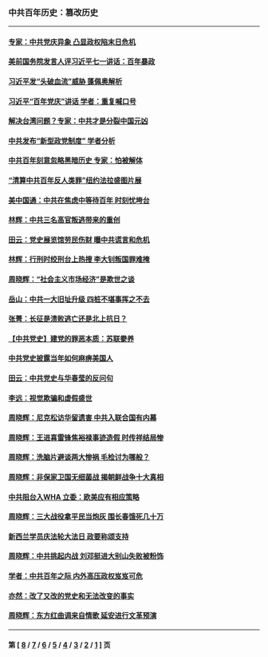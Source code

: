 ### 中共百年历史：篡改历史
---
#### [专家：中共党庆异象 凸显政权陷末日危机](../../pages/nf1176115/n13067084.md?08250430) 
#### [美前国务院发言人评习近平七一讲话：百年暴政](../../pages/nf1176115/n13066986.md?08250430) 
#### [习近平发“头破血流”威胁 蓬佩奥解析](../../pages/nf1176115/n13063604.md?08250430) 
#### [习近平“百年党庆”讲话 学者：重复喊口号](../../pages/nf1176115/n13061411.md?08250430) 
#### [解决台湾问题？专家：中共才是分裂中国元凶](../../pages/nf1176115/n13060811.md?08250430) 
#### [中共发布“新型政党制度” 学者分析](../../pages/nf1176115/n13056354.md?08250430) 
#### [中共百年刻意忽略黑暗历史 专家：怕被解体](../../pages/nf1176115/n13056056.md?08250430) 
#### [“清算中共百年反人类罪”纽约法拉盛图片展](../../pages/nf1176115/n13052220.md?08250430) 
#### [美中国通：中共在焦虑中等待百年 时刻忧垮台](../../pages/nf1176115/n13048820.md?08250430) 
#### [林辉：中共三名高官叛逃带来的重创](../../pages/nf1176115/n13035206.md?08250430) 
#### [田云：党史展览馆劳民伤财 曝中共谎言和危机](../../pages/nf1176115/n13033900.md?08250430) 
#### [林辉：行刑时绞刑台上热搜 李大钊叛国罪难掩](../../pages/nf1176115/n13031965.md?08250430) 
#### [周晓辉：“社会主义市场经济”是欺世之谈](../../pages/nf1176115/n13024090.md?08250430) 
#### [岳山：中共一大旧址升级 四桩不堪事挥之不去](../../pages/nf1176115/n13021697.md?08250430) 
#### [张菁：长征是溃败逃亡还是北上抗日？](../../pages/nf1176115/n13020585.md?08250430) 
#### [【中共党史】建党的罪恶本质：苏联豢养](../../pages/nf1176115/n13011888.md?08250430) 
#### [中共党史披露当年如何麻痹美国人](../../pages/nf1176115/n12966400.md?08250430) 
#### [田云：中共党史与华春莹的反问句](../../pages/nf1176115/n12765178.md?08250430) 
#### [李远：视觉欺骗和虚假盛世](../../pages/nf1176115/n12993376.md?08250430) 
#### [周晓辉：尼克松访华留遗害 中共入联合国有内幕](../../pages/nf1176115/n12991422.md?08250430) 
#### [周晓辉：王进喜雷锋焦裕禄事迹造假 时传祥结局惨](../../pages/nf1176115/n12985497.md?08250430) 
#### [周晓辉：洗脑片避谈两大惨祸 毛检讨为哪般？](../../pages/nf1176115/n12971285.md?08250430) 
#### [周晓辉：非保家卫国无细菌战 揭朝鲜战争十大真相](../../pages/nf1176115/n12954161.md?08250430) 
#### [中共阻台入WHA 立委：欧美应有相应策略](../../pages/nf1176115/n12939343.md?08250430) 
#### [周晓辉：三大战役拿平民当炮灰 围长春饿死几十万](../../pages/nf1176115/n12934921.md?08250430) 
#### [新西兰学员庆法轮大法日 政要称颂支持](../../pages/nf1176115/n12932715.md?08250430) 
#### [周晓辉：中共挑起内战 刘邓挺进大别山失败被粉饰](../../pages/nf1176115/n12929004.md?08250430) 
#### [学者：中共百年之际 内外高压政权岌岌可危](../../pages/nf1176115/n12925426.md?08250430) 
#### [亦然：改了又改的党史和无法改变的事实](../../pages/nf1176115/n12919443.md?08250430) 
#### [周晓辉：东方红曲调来自情歌 延安进行文革预演](../../pages/nf1176115/n12914429.md?08250430) 

---
#### 第 [ [8](./8.md?08250430) / [7](./7.md?08250430) / [6](./6.md?08250430) / [5](./5.md?08250430) / [4](./4.md?08250430) / [3](./3.md?08250430) / [2](./2.md?08250430) / [1](./1.md?08250430) ] 页
